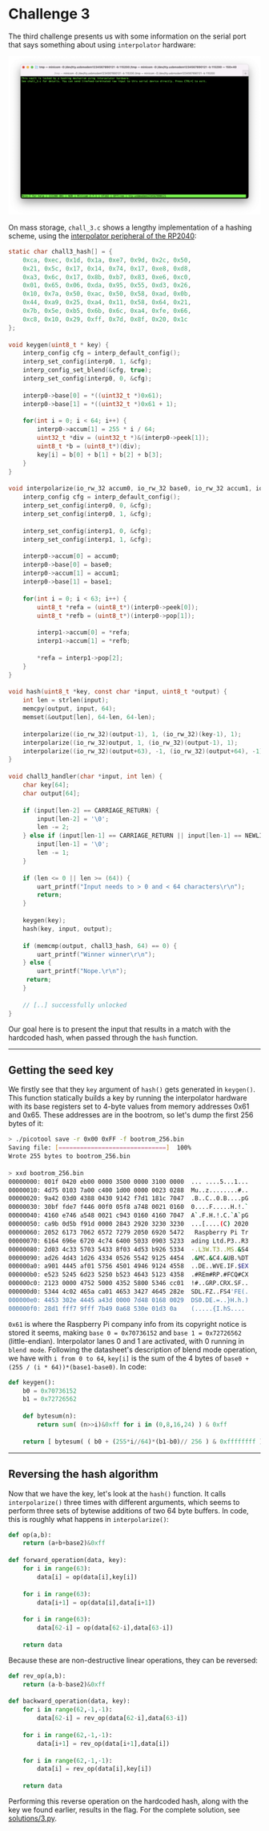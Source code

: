 # Challenge 3

The third challenge presents us with some information on the serial port that says something about using `interpolator` hardware:

![](images/chall3_0_intro.png)

On mass storage, `chall_3.c` shows a lengthy implementation of a hashing scheme, using the [interpolator peripheral of the RP2040](https://datasheets.raspberrypi.com/rp2040/rp2040-datasheet.pdf):

```c
static char chall3_hash[] = {
    0xca, 0xec, 0x1d, 0x1a, 0xe7, 0x9d, 0x2c, 0x50,
    0x21, 0x5c, 0x17, 0x14, 0x74, 0x17, 0xe8, 0xd8,
    0xa3, 0x6c, 0x17, 0x8b, 0xb7, 0x83, 0xe6, 0xc0,
    0x01, 0x65, 0x06, 0xda, 0x95, 0x55, 0xd3, 0x26,
    0x10, 0x7a, 0x50, 0xac, 0x50, 0x58, 0xad, 0x0b,
    0x44, 0xa9, 0x25, 0xa4, 0x11, 0x58, 0x64, 0x21,
    0x7b, 0x5e, 0xb5, 0x6b, 0x6c, 0xa4, 0xfe, 0x66,
    0xc8, 0x10, 0x29, 0xff, 0x7d, 0x8f, 0x20, 0x1c 
};

void keygen(uint8_t * key) {
    interp_config cfg = interp_default_config();
    interp_set_config(interp0, 1, &cfg);
    interp_config_set_blend(&cfg, true);
    interp_set_config(interp0, 0, &cfg);

    interp0->base[0] = *((uint32_t *)0x61);
    interp0->base[1] = *((uint32_t *)0x61 + 1);

    for(int i = 0; i < 64; i++) {
        interp0->accum[1] = 255 * i / 64;
        uint32_t *div = (uint32_t *)&(interp0->peek[1]);
        uint8_t *b = (uint8_t*)(div);
        key[i] = b[0] + b[1] + b[2] + b[3];
    }
}

void interpolarize(io_rw_32 accum0, io_rw_32 base0, io_rw_32 accum1, io_rw_32 base1) {
    interp_config cfg = interp_default_config();
    interp_set_config(interp0, 0, &cfg);
    interp_set_config(interp0, 1, &cfg);
    
    interp_set_config(interp1, 0, &cfg);
    interp_set_config(interp1, 1, &cfg);
    
    interp0->accum[0] = accum0;
    interp0->base[0] = base0;
    interp0->accum[1] = accum1;
    interp0->base[1] = base1;

    for(int i = 0; i < 63; i++) {
        uint8_t *refa = (uint8_t*)(interp0->peek[0]);
        uint8_t *refb = (uint8_t*)(interp0->pop[1]);
        
        interp1->accum[0] = *refa;
        interp1->accum[1] = *refb;
        
        *refa = interp1->pop[2];
    }
}

void hash(uint8_t *key, const char *input, uint8_t *output) {
    int len = strlen(input);
    memcpy(output, input, 64);
    memset(&output[len], 64-len, 64-len);
    
    interpolarize((io_rw_32)(output-1), 1, (io_rw_32)(key-1), 1);    
    interpolarize((io_rw_32)output, 1, (io_rw_32)(output-1), 1);
    interpolarize((io_rw_32)(output+63), -1, (io_rw_32)(output+64), -1);
}

void chall3_handler(char *input, int len) {
    char key[64];
    char output[64];

    if (input[len-2] == CARRIAGE_RETURN) { 
        input[len-2] = '\0';
        len -= 2;
    } else if (input[len-1] == CARRIAGE_RETURN || input[len-1] == NEWLINE) {
        input[len-1] = '\0';
        len -= 1;
    }

    if (len <= 0 || len >= (64)) {
        uart_printf("Input needs to > 0 and < 64 characters\r\n");
        return;
    }

    keygen(key);
    hash(key, input, output);
       
    if (memcmp(output, chall3_hash, 64) == 0) {
        uart_printf("Winner winner\r\n");
    } else {
        uart_printf("Nope.\r\n");
     return;
    }

    // [..] successfully unlocked
}
```

Our goal here is to present the input that results in a match with the hardcoded hash, when passed through the `hash` function.


------------

## Getting the seed key

We firstly see that they `key` argument of `hash()` gets generated in `keygen()`. This function statically builds a key by running the interpolator hardware with its base registers set to 4-byte values from memory addresses 0x61 and 0x65. These addresses are in the bootrom, so let's dump the first 256 bytes of it:

```bash
> ./picotool save -r 0x00 0xFF -f bootrom_256.bin
Saving file: [==============================]  100%
Wrote 255 bytes to bootrom_256.bin

> xxd bootrom_256.bin 
00000000: 001f 0420 eb00 0000 3500 0000 3100 0000  ... ....5...1...
00000010: 4d75 0103 7a00 c400 1d00 0000 0023 0288  Mu..z........#..
00000020: 9a42 03d0 4388 0430 9142 f7d1 181c 7047  .B..C..0.B....pG
00000030: 30bf fde7 f446 00f0 05f8 a748 0021 0160  0....F.....H.!.`
00000040: 4160 e746 a548 0021 c943 0160 4160 7047  A`.F.H.!.C.`A`pG
00000050: ca9b 0d5b f91d 0000 2843 2920 3230 3230  ...[....(C) 2020
00000060: 2052 6173 7062 6572 7279 2050 6920 5472   Raspberry Pi Tr
00000070: 6164 696e 6720 4c74 6400 5033 0903 5233  ading Ltd.P3..R3
00000080: 2d03 4c33 5703 5433 8f03 4d53 b926 5334  -.L3W.T3..MS.&S4
00000090: ad26 4d43 1d26 4334 0526 5542 9125 4454  .&MC.&C4.&UB.%DT
000000a0: a901 4445 af01 5756 4501 4946 9124 4558  ..DE..WVE.IF.$EX
000000b0: e523 5245 6d23 5250 b523 4643 5123 4358  .#REm#RP.#FCQ#CX
000000c0: 2123 0000 4752 5000 4352 5800 5346 cc01  !#..GRP.CRX.SF..
000000d0: 5344 4c02 465a ca01 4653 3427 4645 282e  SDL.FZ..FS4'FE(.
000000e0: 4453 302e 4445 a43d 0000 7d48 0168 0029  DS0.DE.=..}H.h.)
000000f0: 28d1 fff7 9fff 7b49 0a68 530e 01d3 0a    (.....{I.hS....
```

`0x61` is where the Raspberry Pi company info from its copyright notice is stored it seems, making `base 0 = 0x70736152` and `base 1 = 0x72726562` (little-endian). Interpolator lanes 0 and 1 are activated, with 0 running in `blend mode`. Following the datasheet's description of blend mode operation, we have with `i from 0 to 64`, `key[i]` is the sum of the 4 bytes of `base0 + (255 / (i * 64))*(base1-base0)`. In code:

```python
def keygen():
    b0 = 0x70736152
    b1 = 0x72726562

    def bytesum(n):
        return sum( (n>>i)&0xff for i in (0,8,16,24) ) & 0xff

    return [ bytesum( ( b0 + (255*i//64)*(b1-b0)// 256 ) & 0xffffffff ) for i in range(64) ]
```


------------

## Reversing the hash algorithm

Now that we have the key, let's look at the `hash()` function. It calls `interpolarize()` three times with different arguments, which seems to perform three sets of bytewise additions of two 64 byte buffers. In code, this is roughly what happens in `interpolarize()`:

```python
def op(a,b):
    return (a+b+base2)&0xff

def forward_operation(data, key):
    for i in range(63):
        data[i] = op(data[i],key[i])
    
    for i in range(63):
        data[i+1] = op(data[i],data[i+1])
    
    for i in range(63):
        data[62-i] = op(data[62-i],data[63-i])

    return data
```

Because these are non-destructive linear operations, they can be reversed:

```python
def rev_op(a,b):
    return (a-b-base2)&0xff

def backward_operation(data, key):
    for i in range(62,-1,-1):
        data[62-i] = rev_op(data[62-i],data[63-i])

    for i in range(62,-1,-1):
        data[i+1] = rev_op(data[i+1],data[i])

    for i in range(62,-1,-1):
        data[i] = rev_op(data[i],key[i])

    return data
```

Performing this reverse operation on the hardcoded hash, along with the key we found earlier, results in the flag. For the complete solution, see [solutions/3.py](../solutions/3.py).